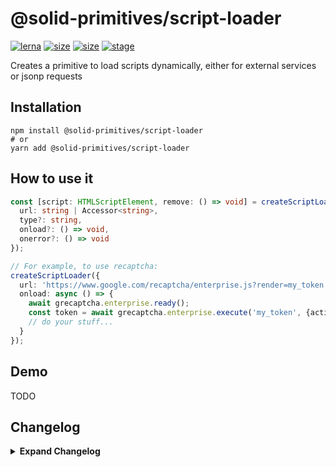 # @solid-primitives/script-loader

[![lerna](https://img.shields.io/badge/maintained%20with-lerna-cc00ff.svg?style=for-the-badge)](https://lerna.js.org/)
[![size](https://img.shields.io/bundlephobia/minzip/@solid-primitives/script-loader?style=for-the-badge)](https://bundlephobia.com/package/@solid-primitives/script-loader)
[![size](https://img.shields.io/npm/v/@solid-primitives/script-loader?style=for-the-badge)](https://www.npmjs.com/package/@solid-primitives/script-loader)
[![stage](https://img.shields.io/endpoint?style=for-the-badge&url=https%3A%2F%2Fraw.githubusercontent.com%2Fdavedbase%2Fsolid-primitives%2Fmain%2Fassets%2Fbadges%2Fstage-3.json)](https://github.com/davedbase/solid-primitives#contribution-process)

Creates a primitive to load scripts dynamically, either for external services or jsonp requests

## Installation

```
npm install @solid-primitives/script-loader
# or
yarn add @solid-primitives/script-loader
```

## How to use it

```ts
const [script: HTMLScriptElement, remove: () => void] = createScriptLoader({
  url: string | Accessor<string>,
  type?: string,
  onload?: () => void,
  onerror?: () => void
});

// For example, to use recaptcha:
createScriptLoader({
  url: 'https://www.google.com/recaptcha/enterprise.js?render=my_token'
  onload: async () => {
    await grecaptcha.enterprise.ready();
    const token = await grecaptcha.enterprise.execute('my_token', {action: 'login'});
    // do your stuff...
  }
});
```

## Demo

TODO

## Changelog

<details>
<summary><b>Expand Changelog</b></summary>

0.0.100

Initial release.

1.0.2

Release first first with CJS support.

</details>
